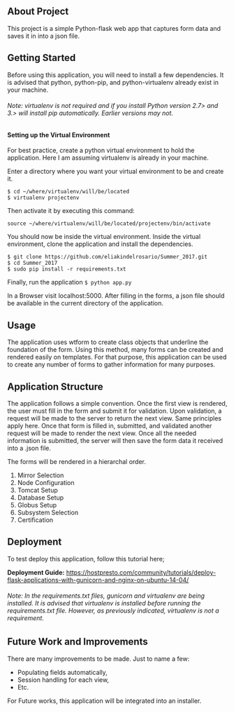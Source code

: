 
## About Project 
This project is a simple Python-flask web app that captures form data and saves it in into a json file.

## Getting Started 
Before using this application, you will need to install a few dependencies.
It is advised that python, python-pip, and python-virtualenv already exist in your machine. 
###### Note: virtualenv is not required and if you install Python version 2.7> and 3.> will install pip automatically. Earlier versions may not.

#### Setting up the Virtual Environment
For best practice, create a python virtual environment to hold the application. Here I am assuming virtualenv is already in your machine. 

Enter a directory where you want your virtual environment to be and create it.
```
$ cd ~/where/virtualenv/will/be/located
$ virtualenv projectenv
```
Then activate it by executing this command:

`source ~/where/virtualenv/will/be/located/projectenv/bin/activate`

You should now be inside the virtual environment. Inside the virtual environment, clone the application and install the dependencies. 
```
$ git clone https://github.com/eliakindelrosario/Summer_2017.git
$ cd Summer_2017
$ sudo pip install -r requirements.txt
```
Finally, run the application
`$ python app.py`

In a Browser visit localhost:5000. After filling in the forms, a json file should be available in the current directory of the application.

## Usage
The application uses wtform to create class objects that underline the foundation of the form. Using this method, many forms can be created and rendered easily on templates. For that purpose, this application can be used to create any number of forms to gather information for many purposes. 

## Application Structure
The application follows a simple convention. Once the first view is rendered, the user must fill in the form and submit it for validation. Upon validation, a request will be made to the server to return the next view. Same principles apply here. Once that form is filled in, submitted, and validated another request will be made to render the next view. Once all the needed information is submitted, the server will then save the form data it received into a .json file.

The forms will be rendered in a hierarchal order.  
1. Mirror Selection
2. Node Configuration 
3. Tomcat Setup
4. Database Setup
5. Globus Setup
6. Subsystem Selection 
7. Certification 

## Deployment 
To test deploy this application, follow this tutorial here;

**Deployment Guide:** https://hostpresto.com/community/tutorials/deploy-flask-applications-with-gunicorn-and-nginx-on-ubuntu-14-04/

###### Note: _In the requirements.txt files, gunicorn and virtualenv are being installed. It is advised that virtualenv is installed before running the requirements.txt file._ However, as previously indicated, virtualenv is not a requirement. 

## Future Work and Improvements
There are many improvements to be made. Just to name a few:
-	Populating fields automatically,
-	Session handling for each view,
-	Etc.

For Future works, this application will be integrated into an installer.



